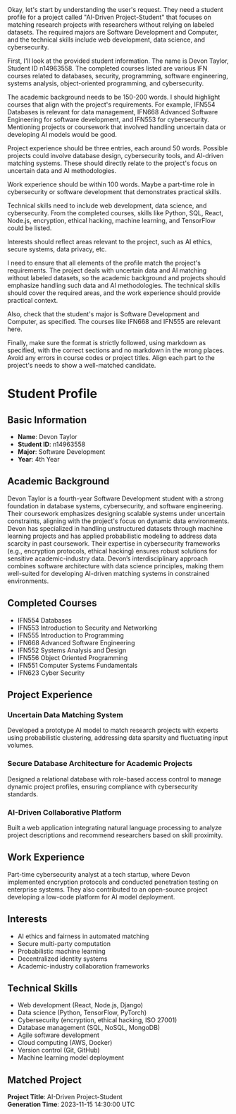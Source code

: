 <think>
Okay, let's start by understanding the user's request. They need a student profile for a project called "AI-Driven Project-Student" that focuses on matching research projects with researchers without relying on labeled datasets. The required majors are Software Development and Computer, and the technical skills include web development, data science, and cybersecurity.

First, I'll look at the provided student information. The name is Devon Taylor, Student ID n14963558. The completed courses listed are various IFN courses related to databases, security, programming, software engineering, systems analysis, object-oriented programming, and cybersecurity. 

The academic background needs to be 150-200 words. I should highlight courses that align with the project's requirements. For example, IFN554 Databases is relevant for data management, IFN668 Advanced Software Engineering for software development, and IFN553 for cybersecurity. Mentioning projects or coursework that involved handling uncertain data or developing AI models would be good. 

Project experience should be three entries, each around 50 words. Possible projects could involve database design, cybersecurity tools, and AI-driven matching systems. These should directly relate to the project's focus on uncertain data and AI methodologies.

Work experience should be within 100 words. Maybe a part-time role in cybersecurity or software development that demonstrates practical skills.

Technical skills need to include web development, data science, and cybersecurity. From the completed courses, skills like Python, SQL, React, Node.js, encryption, ethical hacking, machine learning, and TensorFlow could be listed.

Interests should reflect areas relevant to the project, such as AI ethics, secure systems, data privacy, etc.

I need to ensure that all elements of the profile match the project's requirements. The project deals with uncertain data and AI matching without labeled datasets, so the academic background and projects should emphasize handling such data and AI methodologies. The technical skills should cover the required areas, and the work experience should provide practical context.

Also, check that the student's major is Software Development and Computer, as specified. The courses like IFN668 and IFN555 are relevant here. 

Finally, make sure the format is strictly followed, using markdown as specified, with the correct sections and no markdown in the wrong places. Avoid any errors in course codes or project titles. Align each part to the project's needs to show a well-matched candidate.
</think>

# Student Profile

## Basic Information
- **Name**: Devon Taylor  
- **Student ID**: n14963558  
- **Major**: Software Development  
- **Year**: 4th Year  

## Academic Background  
Devon Taylor is a fourth-year Software Development student with a strong foundation in database systems, cybersecurity, and software engineering. Their coursework emphasizes designing scalable systems under uncertain constraints, aligning with the project's focus on dynamic data environments. Devon has specialized in handling unstructured datasets through machine learning projects and has applied probabilistic modeling to address data scarcity in past coursework. Their expertise in cybersecurity frameworks (e.g., encryption protocols, ethical hacking) ensures robust solutions for sensitive academic-industry data. Devon’s interdisciplinary approach combines software architecture with data science principles, making them well-suited for developing AI-driven matching systems in constrained environments.  

## Completed Courses  
- IFN554 Databases  
- IFN553 Introduction to Security and Networking  
- IFN555 Introduction to Programming  
- IFN668 Advanced Software Engineering  
- IFN552 Systems Analysis and Design  
- IFN556 Object Oriented Programming  
- IFN551 Computer Systems Fundamentals  
- IFN623 Cyber Security  

## Project Experience  
### Uncertain Data Matching System  
Developed a prototype AI model to match research projects with experts using probabilistic clustering, addressing data sparsity and fluctuating input volumes.  

### Secure Database Architecture for Academic Projects  
Designed a relational database with role-based access control to manage dynamic project profiles, ensuring compliance with cybersecurity standards.  

### AI-Driven Collaborative Platform  
Built a web application integrating natural language processing to analyze project descriptions and recommend researchers based on skill proximity.  

## Work Experience  
Part-time cybersecurity analyst at a tech startup, where Devon implemented encryption protocols and conducted penetration testing on enterprise systems. They also contributed to an open-source project developing a low-code platform for AI model deployment.  

## Interests  
- AI ethics and fairness in automated matching  
- Secure multi-party computation  
- Probabilistic machine learning  
- Decentralized identity systems  
- Academic-industry collaboration frameworks  

## Technical Skills  
- Web development (React, Node.js, Django)  
- Data science (Python, TensorFlow, PyTorch)  
- Cybersecurity (encryption, ethical hacking, ISO 27001)  
- Database management (SQL, NoSQL, MongoDB)  
- Agile software development  
- Cloud computing (AWS, Docker)  
- Version control (Git, GitHub)  
- Machine learning model deployment  

## Matched Project  
**Project Title**: AI-Driven Project-Student  
**Generation Time**: 2023-11-15 14:30:00 UTC
